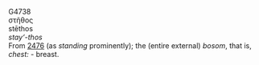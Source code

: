 <body>
  <p>G4738<br>  στῆθος  <br> stēthos  <br><i>stay‘-thos </i><br>From <a href="g2476.htm">2476</a> (as <i>standing</i> prominently); the (entire external) <i>bosom</i>, that is, <i>chest:</i> - breast.<br></p>
 </body>